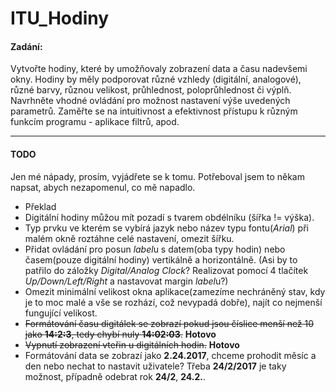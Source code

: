 # ITU_Hodiny

#### Zadání:
Vytvořte hodiny, které by umožňovaly zobrazení
data a času nadevšemi okny. Hodiny by měly
podporovat různé vzhledy (digitální, analogové),
různé barvy, různou velikost, průhlednost,
poloprůhlednost či výplň. Navrhněte vhodné
ovládání pro možnost nastavení výše uvedených
parametrů. Zaměřte se na intuitivnost a efektivnost
přístupu k různým funkcím programu - aplikace
filtrů, apod.

***

#### TODO
Jen mé nápady, prosím, vyjádřete se k tomu. Potřeboval jsem to někam napsat, abych nezapomenul, co mě napadlo.
* Překlad
* Digitální hodiny můžou mít pozadí s tvarem obdélníku (šířka != výška).
* Typ prvku ve kterém se vybírá jazyk nebo název typu fontu(*Arial*) při malém okně roztáhne celé nastavení, omezit šířku.
* Přidat ovládání pro posun *label*u s datem(oba typy hodin) nebo časem(pouze digitální hodiny) vertikálně a horizontálně. (Asi by to patřilo do záložky *Digital/Analog Clock*? Realizovat pomocí 4 tlačítek *Up/Down/Left/Right* a nastavovat margin *label*u?)
* Omezit minimální velikost okna aplikace(zamezíme nechráněný stav, kdy je to moc malé a vše se rozhází, což nevypadá dobře), najít co nejmenší fungující velikost.
* ~~Formátování času digitálek se zobrazí pokud jsou číslice menší než 10 jako **14:2:3**, tedy chybí nuly **14:02:03**.~~ **Hotovo**
* ~~Vypnutí zobrazení vteřin u digitálních hodin.~~ **Hotovo**
* Formátování data se zobrazí jako **2.24.2017**, chceme prohodit měsíc a den nebo nechat to nastavit uživatele? Třeba **24/2/2017** je taky možnost, případně odebrat rok **24/2**, **24.2.**.